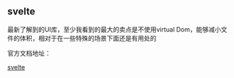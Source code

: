 ## svelte

最新了解到的UI库，至少我看到的最大的卖点是不使用virtual Dom，能够减小文件的体积，相对于在一些特殊的场景下面还是有用处的

官方文档地址： 

[svelte](https://svelte.dev/blog)
